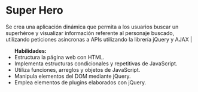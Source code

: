 # Super Hero
Se crea una aplicación dinámica que permita a los usuarios buscar un superhéroe y visualizar información referente al personaje buscado, utilizando peticiones asíncronas a APIs utilizando la librería jQuery y AJAX | 

<ul><strong>Habilidades:</strong>
<br>

<li> Estructura la página web con HTML.</li>
<li> Implementa estructuras condicionales y repetitivas de JavaScript.</li>
<li> Utiliza funciones, arreglos y objetos de JavaScript.</li>
<li> Manipula elementos del DOM mediante jQuery.</li>
<li> Emplea elementos de plugins elaborados con jQuery.</li>
</ul>